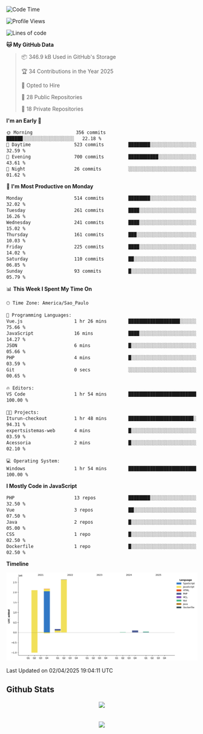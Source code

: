  
<!--START_SECTION:waka-->
![Code Time](http://img.shields.io/badge/Code%20Time-1%2C850%20hrs%2034%20mins-blue)

![Profile Views](http://img.shields.io/badge/Profile%20Views-0-blue)

![Lines of code](https://img.shields.io/badge/From%20Hello%20World%20I%27ve%20Written-7.2%20million%20lines%20of%20code-blue)

**🐱 My GitHub Data** 

> 📦 346.9 kB Used in GitHub's Storage 
 > 
> 🏆 34 Contributions in the Year 2025
 > 
> 💼 Opted to Hire
 > 
> 📜 28 Public Repositories 
 > 
> 🔑 18 Private Repositories 
 > 
**I'm an Early 🐤** 

```text
🌞 Morning                356 commits         ██████░░░░░░░░░░░░░░░░░░░   22.18 % 
🌆 Daytime                523 commits         ████████░░░░░░░░░░░░░░░░░   32.59 % 
🌃 Evening                700 commits         ███████████░░░░░░░░░░░░░░   43.61 % 
🌙 Night                  26 commits          ░░░░░░░░░░░░░░░░░░░░░░░░░   01.62 % 
```
📅 **I'm Most Productive on Monday** 

```text
Monday                   514 commits         ████████░░░░░░░░░░░░░░░░░   32.02 % 
Tuesday                  261 commits         ████░░░░░░░░░░░░░░░░░░░░░   16.26 % 
Wednesday                241 commits         ████░░░░░░░░░░░░░░░░░░░░░   15.02 % 
Thursday                 161 commits         ███░░░░░░░░░░░░░░░░░░░░░░   10.03 % 
Friday                   225 commits         ████░░░░░░░░░░░░░░░░░░░░░   14.02 % 
Saturday                 110 commits         ██░░░░░░░░░░░░░░░░░░░░░░░   06.85 % 
Sunday                   93 commits          █░░░░░░░░░░░░░░░░░░░░░░░░   05.79 % 
```


📊 **This Week I Spent My Time On** 

```text
🕑︎ Time Zone: America/Sao_Paulo

💬 Programming Languages: 
Vue.js                   1 hr 26 mins        ███████████████████░░░░░░   75.66 % 
JavaScript               16 mins             ████░░░░░░░░░░░░░░░░░░░░░   14.27 % 
JSON                     6 mins              █░░░░░░░░░░░░░░░░░░░░░░░░   05.66 % 
PHP                      4 mins              █░░░░░░░░░░░░░░░░░░░░░░░░   03.59 % 
Git                      0 secs              ░░░░░░░░░░░░░░░░░░░░░░░░░   00.65 % 

🔥 Editors: 
VS Code                  1 hr 54 mins        █████████████████████████   100.00 % 

🐱‍💻 Projects: 
Iturun-checkout          1 hr 48 mins        ████████████████████████░   94.31 % 
expertsistemas-web       4 mins              █░░░░░░░░░░░░░░░░░░░░░░░░   03.59 % 
Acessoria                2 mins              █░░░░░░░░░░░░░░░░░░░░░░░░   02.10 % 

💻 Operating System: 
Windows                  1 hr 54 mins        █████████████████████████   100.00 % 
```

**I Mostly Code in JavaScript** 

```text
PHP                      13 repos            ████████░░░░░░░░░░░░░░░░░   32.50 % 
Vue                      3 repos             ██░░░░░░░░░░░░░░░░░░░░░░░   07.50 % 
Java                     2 repos             █░░░░░░░░░░░░░░░░░░░░░░░░   05.00 % 
CSS                      1 repo              █░░░░░░░░░░░░░░░░░░░░░░░░   02.50 % 
Dockerfile               1 repo              █░░░░░░░░░░░░░░░░░░░░░░░░   02.50 % 
```



**Timeline**

![Lines of Code chart](https://raw.githubusercontent.com/MaueDev/MaueDev/main/assets/bar_graph.png)


 Last Updated on 02/04/2025 19:04:11 UTC
<!--END_SECTION:waka-->

## Github Stats  
<div align="center"><img src="https://github-readme-stats.vercel.app/api/top-langs/?username=MaueDev&hide_border=true&layout=compact" align="center" /></div>  

<br/>  

<br/>  

<div align="center">
<img src="https://komarev.com/ghpvc/?username=MaueDev&&style=flat-square" align="center" />
</div>  
  
